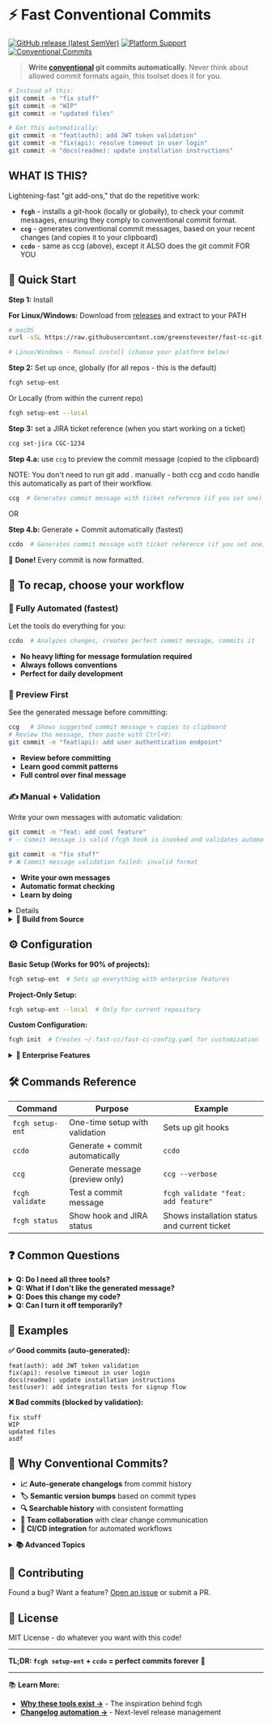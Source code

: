 # ⚡ Fast Conventional Commits

[![GitHub release (latest SemVer)](https://img.shields.io/github/v/release/greenstevester/fast-cc-git-hooks?style=for-the-badge&logo=github)](https://github.com/greenstevester/fast-cc-git-hooks/releases/latest)
[![Platform Support](https://img.shields.io/badge/platform-Linux%20%7C%20macOS%20%7C%20Windows-blue?style=for-the-badge)](https://github.com/greenstevester/fast-cc-git-hooks/releases/latest)
[![Conventional Commits](https://img.shields.io/badge/Conventional%20Commits-1.0.0-yellow.svg?style=for-the-badge)](https://conventionalcommits.org)

> **Write [conventional](https://www.conventionalcommits.org/en/v1.0.0/) git commits automatically.** Never think about allowed commit formats again, this toolset does it for you.

```bash
# Instead of this:
git commit -m "fix stuff"
git commit -m "WIP"
git commit -m "updated files"

# Get this automatically:
git commit -m "feat(auth): add JWT token validation"
git commit -m "fix(api): resolve timeout in user login"
git commit -m "docs(readme): update installation instructions"
```

## WHAT IS THIS?

Lightening-fast "git add-ons," that do the repetitive work:

* **`fcgh`** - installs a git-hook (locally or globally), to check your commit messages, ensuring they comply to conventional commit format.
* **`ccg`** - generates conventional commit messages, based on your recent changes (and copies it to your clipboard)
* **`ccdo`** - same as ccg (above), except it ALSO does the git commit FOR YOU


## 🚀 Quick Start

**Step 1:** Install

**For Linux/Windows:** Download from [releases](https://github.com/greenstevester/fast-cc-git-hooks/releases) and extract to your PATH

```bash
# macOS 
curl -sSL https://raw.githubusercontent.com/greenstevester/fast-cc-git-hooks/main/install-macos.sh | bash

# Linux/Windows - Manual install (choose your platform below)
```

**Step 2:** Set up once, globally (for all repos - this is the default)
```bash
fcgh setup-ent
```
Or Locally (from within the current repo)

```bash
fcgh setup-ent --local
```

**Step 3:** set a JIRA ticket reference (when you start working on a ticket)
```bash
ccg set-jira CGC-1234
```

**Step 4.a:** use `ccg` to preview the commit message (copied to the clipboard)

NOTE: You don't need to run git add . manually - both ccg and ccdo handle this automatically as part of their workflow.

```bash
ccg  # Generates commit message with ticket reference (if you set one) and copies to the clipboard
```
OR 

**Step 4.b:** Generate + Commit automatically (fastest)
```bash
ccdo  # Generates commit message with ticket reference (if you set one) + commits automatically
```

🎉 **Done!** Every commit is now formatted.


## 📖 To recap, choose your workflow

### **🤖 Fully Automated** (fastest)
Let the tools do everything for you:
```bash
ccdo  # Analyzes changes, creates perfect commit message, commits it
```
- **No heavy lifting for message formulation required**
- **Always follows conventions** 
- **Perfect for daily development**

### **👀 Preview First** 
See the generated message before committing:
```bash
ccg   # Shows suggested commit message + copies to clipboard
# Review the message, then paste with Ctrl+V:
git commit -m "feat(api): add user authentication endpoint"
```
- **Review before committing**
- **Learn good commit patterns**
- **Full control over final message**

### **✍️ Manual + Validation**
Write your own messages with automatic validation:
```bash
git commit -m "feat: add cool feature"
# ✅ Commit message is valid (fcgh hook is invoked and validates automatically)

git commit -m "fix stuff" 
# ❌ Commit message validation failed: invalid format
```
- **Write your own messages**
- **Automatic format checking** 
- **Learn by doing**

<details>

**Windows:**
1. Download `fast-cc-git-hooks_windows_amd64.zip` from [releases](https://github.com/greenstevester/fast-cc-git-hooks/releases/latest)
2. Extract `fcgh.exe`, `ccg.exe`, and `ccdo.exe` 
3. Add to your PATH

**Linux:**
```bash
curl -L -o fcgh.tar.gz https://github.com/greenstevester/fast-cc-git-hooks/releases/latest/download/fcgh_linux_amd64.tar.gz
tar -xzf fcgh.tar.gz
chmod +x fcgh ccg ccdo
sudo mv fcgh ccg ccdo /usr/local/bin/
```

**macOS:**
```bash
# Intel Macs
curl -L -o fcgh.tar.gz https://github.com/greenstevester/fast-cc-git-hooks/releases/latest/download/fcgh_darwin_amd64.tar.gz
tar -xzf fcgh.tar.gz && chmod +x fcgh ccg ccdo && sudo mv fcgh ccg ccdo /usr/local/bin/

# Apple Silicon (M1/M2/M3)
curl -L -o fcgh.tar.gz https://github.com/greenstevester/fast-cc-git-hooks/releases/latest/download/fcgh_darwin_arm64.tar.gz
tar -xzf fcgh.tar.gz && chmod +x fcgh ccg ccdo && sudo mv fcgh ccg ccdo /usr/local/bin/
```
</details>

<details>
<summary><strong>🔧 Build from Source</strong></summary>

Requires Go 1.25+
```bash
git clone https://github.com/greenstevester/fast-cc-git-hooks.git
cd fast-cc-git-hooks
make build-all-tools
make install-all
```
</details>

## ⚙️ Configuration

**Basic Setup (Works for 90% of projects):**
```bash
fcgh setup-ent  # Sets up everything with enterprise features
```

**Project-Only Setup:**
```bash
fcgh setup-ent --local  # Only for current repository
```

**Custom Configuration:**
```bash
fcgh init  # Creates ~/.fast-cc/fast-cc-config.yaml for customization
```

<details>
<summary><strong>🏢 Enterprise Features</strong></summary>

- **JIRA Integration**: Auto-include ticket numbers
- **Team Scopes**: Predefined scopes (api, web, cli, db, etc.)
- **Custom Rules**: Company-specific validation
- **Advanced Patterns**: Complex commit requirements

```bash
ccg set-jira PROJ-1234    # Auto-include JIRA ticket
ccg jira-status           # Check current ticket
```
</details>

## 🛠️ Commands Reference

| Command | Purpose | Example |
|---------|---------|---------|
| `fcgh setup-ent` | One-time setup with validation | Sets up git hooks |
| `ccdo` | Generate + commit automatically | `ccdo` |
| `ccg` | Generate message (preview only) | `ccg --verbose` |
| `fcgh validate` | Test a commit message | `fcgh validate "feat: add feature"` |
| `fcgh status` | Show hook and JIRA status | Shows installation status and current ticket |

## ❓ Common Questions

<details>
<summary><strong>Q: Do I need all three tools?</strong></summary>

No! They work independently:
- **Just hooks**: `fcgh setup-ent` validates your manual messages
- **Just generation**: `ccg` generates messages without validation  
- **Full automation**: All three together for zero-thought commits
</details>

<details>
<summary><strong>Q: What if I don't like the generated message?</strong></summary>

Use `ccg` (without `ccdo`) to preview first. Copy the generated command and modify it before running.
</details>

<details>
<summary><strong>Q: Does this change my code?</strong></summary>

No! It only affects commit messages. Your code stays exactly the same.
</details>

<details>
<summary><strong>Q: Can I turn it off temporarily?</strong></summary>

```bash
fcgh remove      # Remove hooks
fcgh setup-ent   # Add them back
```
</details>

## 🎯 Examples

**✅ Good commits (auto-generated):**
```
feat(auth): add JWT token validation
fix(api): resolve timeout in user login  
docs(readme): update installation instructions
test(user): add integration tests for signup flow
```

**❌ Bad commits (blocked by validation):**
```
fix stuff
WIP
updated files
asdf
```

## 🔗 Why Conventional Commits?

- **📈 Auto-generate changelogs** from commit history
- **🏷️ Semantic version bumps** based on commit types  
- **🔍 Searchable history** with consistent formatting
- **👥 Team collaboration** with clear change communication
- **🤖 CI/CD integration** for automated workflows

<details>
<summary><strong>📚 Advanced Topics</strong></summary>

### Semantic Analysis
The tools include intelligent analysis for infrastructure code, particularly Terraform with Oracle OCI awareness.

### JIRA Integration
```bash
ccg set-jira PROJ-1234     # Set ticket for next 10 commits
ccg clear-jira            # Remove ticket
ccg jira-history          # View ticket history
```

### Custom Scopes
Edit `~/.fast-cc/fast-cc-config.yaml` to add project-specific scopes:
```yaml
scopes:
  - api
  - web  
  - cli
  - database
  - auth
  - docs
```

### Multiple Install Types
- **Global**: Works for all Git repositories on your machine
- **Local**: Works only for current repository
- **Local always wins** when both are installed

### Changelog Generation Tools
Once using conventional commits, you can automate your entire release process:
- **[See our complete guide →](docs/ChangelogGenerationTools.md)** - Detailed comparison of all tools
- **Quick picks**: [semantic-release](https://github.com/semantic-release/semantic-release) (automated), [conventional-changelog](https://github.com/conventional-changelog/conventional-changelog) (manual)
</details>

## 🤝 Contributing

Found a bug? Want a feature? [Open an issue](https://github.com/greenstevester/fast-cc-git-hooks/issues) or submit a PR.

## 📄 License

MIT License - do whatever you want with this code!

---

**TL;DR: `fcgh setup-ent` + `ccdo` = perfect commits forever** 🚀

---

📚 **Learn More:**
- **[Why these tools exist →](docs/10SecondHistory.md)** - The inspiration behind fcgh
- **[Changelog automation →](docs/ChangelogGenerationTools.md)** - Next-level release management